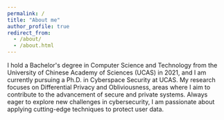 ```yaml
---
permalink: /
title: "About me"
author_profile: true
redirect_from: 
  - /about/
  - /about.html
---
```


I hold a Bachelor's degree in Computer Science and Technology from the University of Chinese Academy of Sciences (UCAS) in 2021, and I am currently pursuing a Ph.D. in Cyberspace Security at UCAS. My research focuses on Differential Privacy and Obliviousness, areas where I aim to contribute to the advancement of secure and private systems. Always eager to explore new challenges in cybersecurity, I am passionate about applying cutting-edge techniques to protect user data.
